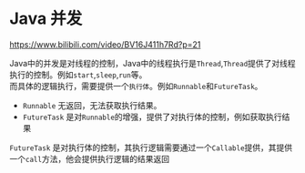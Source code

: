 # Java 并发

<https://www.bilibili.com/video/BV16J411h7Rd?p=21>

Java中的并发是对线程的控制，Java中的线程执行是`Thread`,`Thread`提供了对线程执行的控制。例如`start`,`sleep`,`run`等。  
而具体的逻辑执行，需要提供一个`执行体`。例如`Runnable`和`FutureTask`。

- `Runnable` 无返回，无法获取执行结果。   
- `FutureTask` 是对`Runnable`的增强，提供了对执行体的控制，例如获取执行结果

`FutureTask` 是对执行体的控制，其执行逻辑需要通过一个`Callable`提供，其提供一个`call`方法，他会提供执行逻辑的结果返回